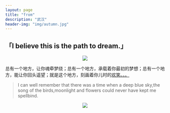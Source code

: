 ```yaml
---
layout: page
title: "from"
description: "武汉"
header-img: "img/autumn.jpg"
---
```


## 「I believe this is the path to dream.」

<center>
    <p><img src="http://p1.bqimg.com/567571/5220ffcddb940349.png" align="center"></p>
</center>


总有一个地方，让你魂牵梦绕；总有一个地方，承载着你最初的梦想；总有一个地方，能让你回头遥望；就是这个地方，刻画着你儿时的[欢笑](http://p1.bpimg.com/567571/f22cb3f782b0d252.gif)[。。。](http://p1.bpimg.com/567571/2d9d986d5e8be783.jpg)

> I can well remember that there was a time when a deep blue sky,the song of the birds,moonlight and flowers could never have kept me spellbind.

<center>
    <p><img src="http://p1.bpimg.com/567571/e83483cefffb4fb9.png" align="center"></p>
</center>

